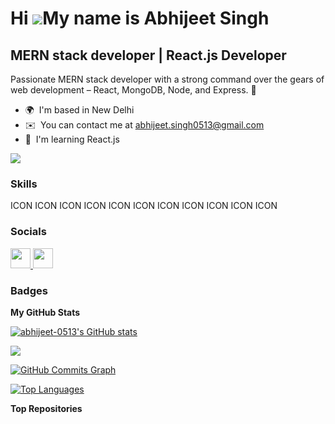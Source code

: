 
Hi ![](https://user-images.githubusercontent.com/18350557/176309783-0785949b-9127-417c-8b55-ab5a4333674e.gif)My name is Abhijeet Singh
======================================================================================================================================

MERN stack developer | React.js Developer
-----------------------------------------

Passionate MERN stack developer with a strong command over the gears of web development – React, MongoDB, Node, and Express. 🚀

* 🌍  I'm based in New Delhi
* ✉️  You can contact me at [abhijeet.singh0513@gmail.com](mailto:abhijeet.singh0513@gmail.com)
* 🧠  I'm learning React.js

<a href="https://www.github.com/abhijeet-0513" target="_blank" rel="noreferrer"><img
src="https://img.shields.io/github/followers/abhijeet-0513?logo=github&style=for-the-badge&color=10b981&labelColor=1c1917" /></a>

### Skills


<p align="left">
ICON ICON ICON ICON ICON ICON ICON ICON ICON ICON ICON
</p>


### Socials

<p align="left"> <a href="https://www.github.com/abhijeet-0513" target="_blank" rel="noreferrer"> <picture> <source media="(prefers-color-scheme: dark)" srcset="https://raw.githubusercontent.com/danielcranney/readme-generator/main/public/icons/socials/github-dark.svg" /> <source media="(prefers-color-scheme: light)" srcset="https://raw.githubusercontent.com/danielcranney/readme-generator/main/public/icons/socials/github.svg" /> <img src="https://raw.githubusercontent.com/danielcranney/readme-generator/main/public/icons/socials/github.svg" width="32" height="32" /> </picture> </a> <a href="https://www.linkedin.com/in/abhijeet-singh-307994241/" target="_blank" rel="noreferrer"> <picture> <source media="(prefers-color-scheme: dark)" srcset="undefined" /> <source media="(prefers-color-scheme: light)" srcset="https://raw.githubusercontent.com/danielcranney/readme-generator/main/public/icons/socials/linkedin.svg" /> <img src="https://raw.githubusercontent.com/danielcranney/readme-generator/main/public/icons/socials/linkedin.svg" width="32" height="32" /> </picture> </a></p>

### Badges

<b>My GitHub Stats</b>

<a href="http://www.github.com/abhijeet-0513"><img src="https://github-readme-stats.vercel.app/api?username=abhijeet-0513&show_icons=true&hide=&count_private=true&title_color=6366f1&text_color=10b981&icon_color=10b981&bg_color=1c1917&hide_border=true&show_icons=true" alt="abhijeet-0513's GitHub stats" /></a>

<a href="http://www.github.com/abhijeet-0513"><img src="https://github-readme-streak-stats.herokuapp.com/?user=abhijeet-0513&stroke=10b981&background=1c1917&ring=6366f1&fire=6366f1&currStreakNum=10b981&currStreakLabel=6366f1&sideNums=10b981&sideLabels=10b981&dates=10b981&hide_border=true" /></a>

<a href="http://www.github.com/abhijeet-0513"><img src="https://github-readme-activity-graph.cyclic.app/graph?username=abhijeet-0513&bg_color=1c1917&color=10b981&line=10b981&point=10b981&area_color=1c1917&area=true&hide_border=true&custom_title=GitHub%20Commits%20Graph" alt="GitHub Commits Graph" /></a>

<a href="https://github.com/abhijeet-0513" align="left"><img src="https://github-readme-stats.vercel.app/api/top-langs/?username=abhijeet-0513&langs_count=10&title_color=6366f1&text_color=10b981&icon_color=10b981&bg_color=1c1917&hide_border=true&locale=en&custom_title=Top%20%Languages" alt="Top Languages" /></a>

<b>Top Repositories</b>
